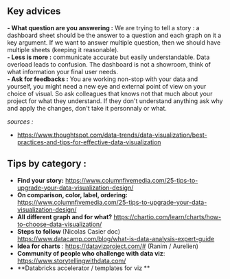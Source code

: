 ## Key advices 
**- What question are you answering :** We are trying to tell a story : a dashboard sheet should be the answer to a question and each graph on it a key argument. If we want to answer multiple question, then we should have multiple sheets (keeping it reasonable).     
**- Less is more :** communicate accurate but easily understandable. Data overload leads to confusion. The dashboard is not a showroom, think of what information your final user needs.  
**- Ask for feedbacks :** You are working non-stop with your data and yourself, you might need a new eye and external point of view on your choice of visual. So ask colleagues that knows not that much about your project for what they understand. If they don't understand anything ask why and apply the changes, don't take it personnaly or what.  


*sources :* 
- https://www.thoughtspot.com/data-trends/data-visualization/best-practices-and-tips-for-effective-data-visualization


## Tips by category :
- **Find your story:** https://www.columnfivemedia.com/25-tips-to-upgrade-your-data-visualization-design/
- **On comparison, color, label, ordering:**  https://www.columnfivemedia.com/25-tips-to-upgrade-your-data-visualization-design/
- **All different graph and for what?** https://chartio.com/learn/charts/how-to-choose-data-visualization/  
- **Steps to follow** (Nicolas Casier doc) https://www.datacamp.com/blog/what-is-data-analysis-expert-guide 
- **Idea for charts** : https://datavizproject.com/# (Ranim / Aurelien)  
- **Community of people who challenge with data viz**: https://www.storytellingwithdata.com/ 
- **Databricks accelerator / templates for viz ** 